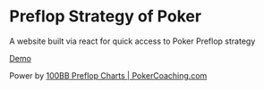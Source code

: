 # Preflop Strategy of Poker

A website built via react for quick access to Poker Preflop strategy

[Demo](https://poker.gtio.work/)

Power by [100BB Preflop Charts | PokerCoaching.com](https://bit.ly/3nV7uVM)

